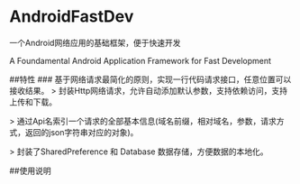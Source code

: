 # AndroidFastDev

一个Android网络应用的基础框架，便于快速开发<p>
A Foundamental Android Application Framework for Fast Development
<p><p>
##特性
### 基于网络请求最简化的原则，实现一行代码请求接口，任意位置可以接收结果。
> 封装Http网络请求，允许自动添加默认参数，支持依赖访问，支持上传和下载。<p>
> 通过Api名索引一个请求的全部基本信息(域名前缀，相对域名，参数，请求方式，返回的json字符串对应的对象)。<p>
> 封装了SharedPreference 和 Database 数据存储，方便数据的本地化。<p>
<p><p>
##使用说明

